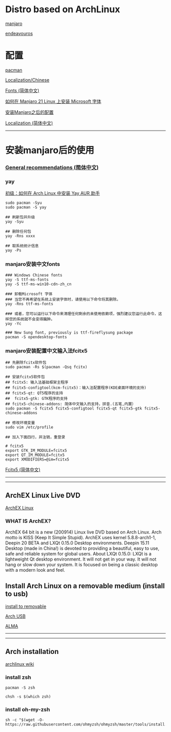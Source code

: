 # Distro based on ArchLinux

[manjaro](https://manjaro.org/)

[endeavouros](https://endeavouros.com/)

# 配置 

[pacman](https://wiki.archlinux.org/title/Pacman)

[Localization/Chinese](https://wiki.archlinux.org/title/Localization/Chinese#Fonts)

[Fonts (简体中文)](https://wiki.archlinux.org/title/Fonts_(%E7%AE%80%E4%BD%93%E4%B8%AD%E6%96%87))

[如何在 Manjaro 21 Linux 上安装 Microsoft 字体](https://zh-cn.linuxcapable.com/%E5%A6%82%E4%BD%95%E5%9C%A8-manjaro-21-linux-%E4%B8%8A%E4%BD%BF%E7%94%A8%E5%BE%AE%E8%BD%AF%E5%AD%97%E4%BD%93/)

[安装Manjaro之后的配置 ](https://panqiincs.me/2019/06/05/after-installing-manjaro/)

[Localization (简体中文)](https://wiki.archlinux.org/title/Localization_(%E7%AE%80%E4%BD%93%E4%B8%AD%E6%96%87)/Simplified_Chinese_(%E7%AE%80%E4%BD%93%E4%B8%AD%E6%96%87))


---
# 安装manjaro后的使用

### [General recommendations (简体中文)](https://wiki.archlinux.org/title/General_recommendations_(%E7%AE%80%E4%BD%93%E4%B8%AD%E6%96%87))

### yay

[初级：如何在 Arch Linux 中安装 Yay AUR 助手](https://linux.cn/article-14846-1.html)
```
sudo pacman -Syu
sudo pacman -S yay

## 刷新包并升级
yay -Syu

## 删除任何包
yay -Rns xxxx

## 取系统统计信息
yay -Ps

```
### manjaro安装中文fonts
```
### Windows Chinese fonts 
yay -S ttf-ms-fonts
yay -S ttf-ms-win10-cdn-zh_cn
 
### 卸载Microsoft 字体
### 当您不再希望在系统上安装字体时，请使用以下命令将其删除。
yay -Rns ttf-ms-fonts

### 或者，您可以运行以下命令来清理任何剩余的未使用依赖项，强烈建议您运行此命令，这样您的系统就不会变得臃肿。
yay -Yc

```

```
### New Sung font, previously is ttf-fireflysung package
pacman -S opendesktop-fonts

```
### manjaro安装配置中文输入法fcitx5
```
## 先删除fcitx软件包
sudo pacman -Rs $(pacman -Qsq fcitx)

## 安装fcitx5软件包
## fcitx5: 输入法基础框架主程序
## fcitx5-configtool(kcm-fcitx5)：输入法配置程序(KDE桌面环境的支持)
## fcitx5-qt: QT5程序的支持 
##  fcitx5-gtk: GTK程序的支持 
## fcitx5-chinese-addons: 简体中文输入的支持，拼音.(五笔,内置）
sudo pacman -S fcitx5 fcitx5-configtool fcitx5-qt fcitx5-gtk fcitx5-chinese-addons

## 修改环境变量
sudo vim /etc/profile

## 加入下面四行，并注销，重登录

# fcitx5
export GTK_IM_MODULE=fcitx5
export QT_IM_MODULE=fcitx5
export XMODIFIERS=@im=fcitx5

```
[Fcitx5 (简体中文)](https://wiki.archlinux.org/title/Fcitx5_(%E7%AE%80%E4%BD%93%E4%B8%AD%E6%96%87))


---
--- 
## ArchEX Linux Live DVD

[ArchEX Linux](http://archex.exton.net/)

### WHAT IS ArchEX?

ArchEX 64 bit is a new (200914) Linux live DVD based on Arch Linux. Arch motto is KISS (Keep It Simple Stupid). ArchEX uses kernel 5.8.8-arch1-1, Deepin 20 BETA and LXQt 0.15.0 Desktop environments. Deepin 15.11 Desktop (made in China!) is devoted to providing a beautiful, easy to use, safe and reliable system for global users. About LXQt 0.15.0: LXQt is a lightweight Qt desktop environment. It will not get in your way. It will not hang or slow down your system. It is focused on being a classic desktop with a modern look and feel.


## Install Arch Linux on a removable medium (install to usb)


[install to removable](https://wiki.archlinux.org/index.php/Install_Arch_Linux_on_a_removable_medium)

[Arch USB](https://magyar.urown.cloud/arch-usb.html)


[ALMA](https://github.com/r-darwish/alma)



--------
--------



## Arch installation

[archlinux wiki](https://wiki.archlinux.org/)




### install zsh

	pacman -S zsh
  
  	chsh -s $(which zsh)

### install oh-my-zsh

	sh -c "$(wget -O- https://raw.githubusercontent.com/ohmyzsh/ohmyzsh/master/tools/install.sh)"
